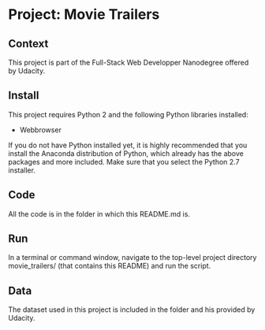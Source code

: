 # Project: Movie Trailers

## Context 
This project is part of the Full-Stack Web Developper Nanodegree offered by Udacity.

## Install
This project requires Python 2 and the following Python libraries installed:

- Webbrowser

If you do not have Python installed yet, it is highly recommended that you install the Anaconda distribution of Python, which already has the above packages and more included. Make sure that you select the Python 2.7 installer.

## Code
All the code is in the folder in which this README.md is.

## Run
In a terminal or command window, navigate to the top-level project directory movie_trailers/ (that contains this README) and run the script.

## Data
The dataset used in this project is included in the folder and his provided by Udacity.
